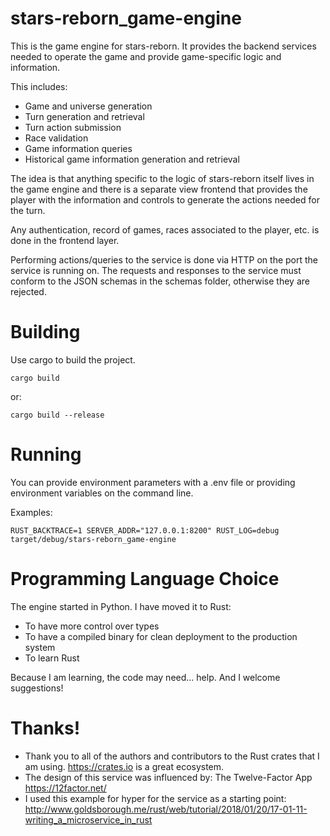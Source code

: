 # stars-reborn_game-engine #

This is the game engine for stars-reborn.  It provides the backend services
needed to operate the game and provide game-specific logic and information.

This includes:

  * Game and universe generation
  * Turn generation and retrieval
  * Turn action submission
  * Race validation
  * Game information queries
  * Historical game information generation and retrieval

The idea is that anything specific to the logic of stars-reborn itself lives in
the game engine and there is a separate view frontend that provides the player
with the information and controls to generate the actions needed for the turn.

Any authentication, record of games, races associated to the player, etc. is
done in the frontend layer.

Performing actions/queries to the service is done via HTTP on the port the
service is running on.  The requests and responses to the service must conform 
to the JSON schemas in the schemas folder, otherwise they are rejected.

# Building #

Use cargo to build the project.

    cargo build

or:

    cargo build --release

# Running #

You can provide environment parameters with a .env file or providing
environment variables on the command line.

Examples:

    RUST_BACKTRACE=1 SERVER_ADDR="127.0.0.1:8200" RUST_LOG=debug target/debug/stars-reborn_game-engine

# Programming Language Choice #

The engine started in Python.  I have moved it to Rust:
  * To have more control over types
  * To have a compiled binary for clean deployment to the production system
  * To learn Rust
  
Because I am learning, the code may need... help.  And I welcome suggestions!

# Thanks! #

  * Thank you to all of the authors and contributors to the Rust crates that I am
using.  <https://crates.io> is a great ecosystem.
  * The design of this service was influenced by: The Twelve-Factor App <https://12factor.net/>
  * I used this example for hyper for the service as a starting point: <http://www.goldsborough.me/rust/web/tutorial/2018/01/20/17-01-11-writing_a_microservice_in_rust>
